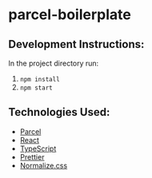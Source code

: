 # parcel-boilerplate

## Development Instructions:

In the project directory run:

1. `npm install`
2. `npm start`

## Technologies Used:

- [Parcel](https://parceljs.org/)
- [React](https://reactjs.org/)
- [TypeScript](https://www.typescriptlang.org/)
- [Prettier](https://prettier.io/)
- [Normalize.css](https://necolas.github.io/normalize.css/)
